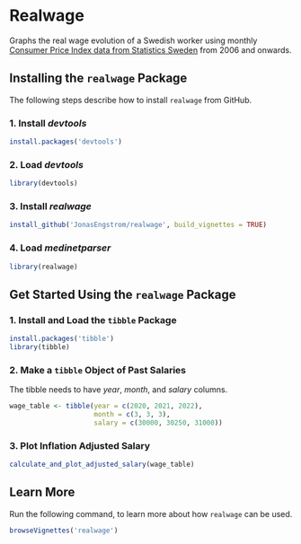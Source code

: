 # Realwage

Graphs the real wage evolution of a Swedish worker using monthly [Consumer Price Index data from Statistics Sweden](http://www.statistikdatabasen.scb.se/pxweb/sv/ssd/START__PR__PR0101__PR0101A/KPIFastM2) from 2006 and onwards.

## Installing the `realwage` Package

The following steps describe how to install `realwage` from GitHub.

### 1. Install *devtools*
```r
install.packages('devtools')
```
### 2. Load *devtools*
```r
library(devtools)
```
### 3. Install *realwage*
```r
install_github('JonasEngstrom/realwage', build_vignettes = TRUE)
```
### 4. Load *medinetparser*
```r
library(realwage)
```

## Get Started Using the `realwage` Package

### 1. Install and Load the `tibble` Package

```r
install.packages('tibble')
library(tibble)
```

### 2. Make a `tibble` Object of Past Salaries

The tibble needs to have *year*, *month*, and *salary* columns.

```r
wage_table <- tibble(year = c(2020, 2021, 2022),
                     month = c(3, 3, 3),
                     salary = c(30000, 30250, 31000))
```

### 3. Plot Inflation Adjusted Salary

```r
calculate_and_plot_adjusted_salary(wage_table)
```

## Learn More

Run the following command, to learn more about how `realwage` can be used.

```r
browseVignettes('realwage')
```
